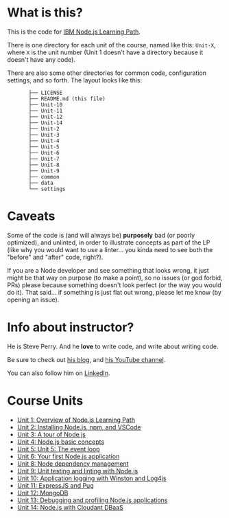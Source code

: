 # What is this?

This is the code for [IBM Node.js Learning Path](https://developer.ibm.com/articles/learn-node-unit-1-overview-nodejs-learning-path/).

There is one directory for each unit of the course, named like this: `Unit-X`, where `X` is the unit number (Unit 1 doesn't have a directory because it doesn't have any code).

There are also some other directories for common code, configuration settings, and so forth. The layout looks like this:

```
       ├── LICENSE
       ├── README.md (this file)
       ├── Unit-10
       ├── Unit-11
       ├── Unit-12
       ├── Unit-14
       ├── Unit-2
       ├── Unit-3
       ├── Unit-4
       ├── Unit-5
       ├── Unit-6
       ├── Unit-7
       ├── Unit-8
       ├── Unit-9
       ├── common
       ├── data
       └── settings
```

# Caveats

Some of the code is (and will always be) **purposely** bad (or poorly optimized), and unlinted, in order to illustrate concepts as part of the LP (like why you would want to use a linter... you kinda need to see both the "before" and "after" code, right?).

If you are a Node developer and see something that looks wrong, it just might be that way on purpose (to make a point), so no issues (or god forbid, PRs) please because something doesn't look perfect (or the way you would do it). That said... if something is just flat out wrong, please let me know (by opening an issue).

# Info about instructor?

He is Steve Perry. And he **love** to write code, and write about writing code.

Be sure to check out [his blog](https://jstevenperry.wordpress.com/), and [his YouTube channel](https://www.youtube.com/channel/UC6YU5vihI_jn2H-iRW1Xc3g).

You can also follow him on [LinkedIn](https://www.linkedin.com/in/jstevenperry1/).

# Course Units

- [Unit 1: Overview of Node.js Learning Path](https://www.youtube.com/watch?v=dlwW2uvQtGY)
- [Unit 2: Installing Node.js, npm, and VSCode](https://www.youtube.com/watch?v=jOrPHKqz_iE)
- [Unit 3: A tour of Node.js](https://www.youtube.com/watch?v=MvOtK6F1HWI)
- [Unit 4: Node.js basic concepts](https://www.youtube.com/watch?v=kycaDCIcxP0)
- [Unit 5: Unit 5: The event loop](https://www.youtube.com/watch?v=X9zVB9WafdE&t=3s)
- [Unit 6: Your first Node.js application](https://www.youtube.com/watch?v=gO9BM0kEAZ4)
- [Unit 8: Node dependency management](https://www.youtube.com/watch?v=HOhTu3tl3Mw)
- [Unit 9: Unit testing and linting with Node.js](https://www.youtube.com/watch?v=IciEzaWWtgI)
- [Unit 10: Application logging with Winston and Log4js](https://www.youtube.com/watch?v=To9F0Xv3adk)
- [Unit 11: ExpressJS and Pug](https://www.youtube.com/watch?v=kaql4sIjpbU)
- [Unit 12: MongoDB](https://www.youtube.com/watch?v=FBmSzlpyVAI)
- [Unit 13: Debugging and profiling Node.js applications](https://www.youtube.com/watch?v=HyCwu9kBO2g&t=10s)
- [Unit 14: Node.js with Cloudant DBaaS](https://www.youtube.com/watch?v=i9OsCz16Is8)
